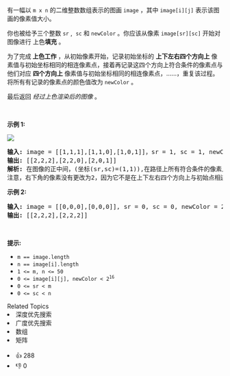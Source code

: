 <p>有一幅以&nbsp;<code>m x n</code>&nbsp;的二维整数数组表示的图画&nbsp;<code>image</code>&nbsp;，其中&nbsp;<code>image[i][j]</code>&nbsp;表示该图画的像素值大小。</p>

<p>你也被给予三个整数 <code>sr</code> ,&nbsp; <code>sc</code> 和 <code>newColor</code> 。你应该从像素&nbsp;<code>image[sr][sc]</code>&nbsp;开始对图像进行 上色<strong>填充</strong> 。</p>

<p>为了完成<strong> 上色工作</strong> ，从初始像素开始，记录初始坐标的 <strong>上下左右四个方向上</strong> 像素值与初始坐标相同的相连像素点，接着再记录这四个方向上符合条件的像素点与他们对应 <strong>四个方向上</strong> 像素值与初始坐标相同的相连像素点，……，重复该过程。将所有有记录的像素点的颜色值改为&nbsp;<code>newColor</code>&nbsp;。</p>

<p>最后返回 <em>经过上色渲染后的图像&nbsp;</em>。</p>

<p>&nbsp;</p>

<p><strong>示例 1:</strong></p>

<p><img src="https://assets.leetcode.com/uploads/2021/06/01/flood1-grid.jpg" /></p>

<pre>
<strong>输入:</strong> image = [[1,1,1],[1,1,0],[1,0,1]]，sr = 1, sc = 1, newColor = 2
<strong>输出:</strong> [[2,2,2],[2,2,0],[2,0,1]]
<strong>解析:</strong> 在图像的正中间，(坐标(sr,sc)=(1,1)),在路径上所有符合条件的像素点的颜色都被更改成2。
注意，右下角的像素没有更改为2，因为它不是在上下左右四个方向上与初始点相连的像素点。
</pre>

<p><strong>示例 2:</strong></p>

<pre>
<strong>输入:</strong> image = [[0,0,0],[0,0,0]], sr = 0, sc = 0, newColor = 2
<strong>输出:</strong> [[2,2,2],[2,2,2]]
</pre>

<p>&nbsp;</p>

<p><strong>提示:</strong></p>

<ul>
	<li><code>m == image.length</code></li>
	<li><code>n == image[i].length</code></li>
	<li><code>1 &lt;= m, n &lt;= 50</code></li>
	<li><code>0 &lt;= image[i][j], newColor &lt; 2<sup>16</sup></code></li>
	<li><code>0 &lt;= sr &lt;&nbsp;m</code></li>
	<li><code>0 &lt;= sc &lt;&nbsp;n</code></li>
</ul>
<div><div>Related Topics</div><div><li>深度优先搜索</li><li>广度优先搜索</li><li>数组</li><li>矩阵</li></div></div><br><div><li>👍 288</li><li>👎 0</li></div>